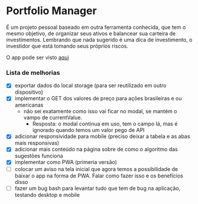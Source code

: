 # Portfolio Manager

É um projeto pessoal baseado em outra ferramenta conhecida, que tem o mesmo objetivo, de organizar seus ativos e balancear sua carteira de investimentos. Lembrando que nada sugerido é uma dica de investimento, o investidor que está tomando seus próprios riscos.

O app pode ser visto [aqui](https://portfolio-manager-hgak.onrender.com)

### Lista de melhorias

- [x] exportar dados do local storage (para ser reutilizado em outro dispositivo)
- [x] implementar o GET dos valores de preço para ações brasileiras e ou americanas
  - não sei exatamente como isso vai ficar no modal, se mantém o vampo de currentValue.
    - Resposta: o modal continua em uso, tem o campo lá, mas é ignorado quando temos um valor pego de API
- [x] adicionar responsividade para mobile (preciso deixar a tabela e as abas mais responsivas)
- [x] adicionar mais conteúdo na página sobre de como o algoritmo das sugestões funciona
- [x] implementar como PWA (primeria versão)
- [ ] colocar um aviso na tela inicial que agora temos a possibilidade de baixar o app na forma de PWA. Falar como fazer isso e os benefícios disso
- [ ] fazer um bug bash para levantar tudo que tem de bug na aplicação, testando desktop e mobile
